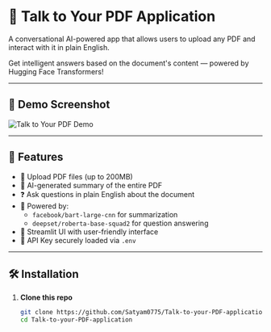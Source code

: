 # 🧠 Talk to Your PDF Application

A conversational AI-powered app that allows users to upload any PDF and interact with it in plain English.

Get intelligent answers based on the document's content — powered by Hugging Face Transformers!

---

## 📸 Demo Screenshot

![Talk to Your PDF Demo](demo_screenshot.png)

---

## 🚀 Features

- 📁 Upload PDF files (up to 200MB)
- 📝 AI-generated summary of the entire PDF
- ❓ Ask questions in plain English about the document
- 🤖 Powered by:
  - `facebook/bart-large-cnn` for summarization
  - `deepset/roberta-base-squad2` for question answering
- 💬 Streamlit UI with user-friendly interface
- 🔐 API Key securely loaded via `.env`

---

## 🛠️ Installation

1. **Clone this repo**  
   ```bash
   git clone https://github.com/Satyam0775/Talk-to-your-PDF-application.git
   cd Talk-to-your-PDF-application
